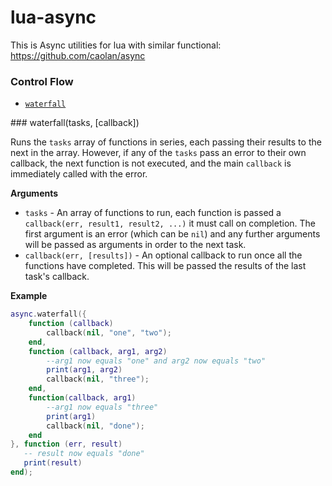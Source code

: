 # lua-async
This is Async utilities for lua with similar functional: https://github.com/caolan/async

### Control Flow

* [`waterfall`](#waterfall)




<a name="waterfall" />
### waterfall(tasks, [callback])

Runs the `tasks` array of functions in series, each passing their results to the next in
the array. However, if any of the `tasks` pass an error to their own callback, the
next function is not executed, and the main `callback` is immediately called with
the error.

__Arguments__

* `tasks` - An array of functions to run, each function is passed a 
  `callback(err, result1, result2, ...)` it must call on completion. The first
  argument is an error (which can be `nil`) and any further arguments will be 
  passed as arguments in order to the next task.
* `callback(err, [results])` - An optional callback to run once all the functions
  have completed. This will be passed the results of the last task's callback.



__Example__

```lua
async.waterfall({
    function (callback)
        callback(nil, "one", "two");
    end,
    function (callback, arg1, arg2)
    	--arg1 now equals "one" and arg2 now equals "two"
    	print(arg1, arg2)
        callback(nil, "three");
    end,
    function(callback, arg1)
        --arg1 now equals "three"
        print(arg1)
        callback(nil, "done");
    end
}, function (err, result)
   -- result now equals "done"
   print(result)
end);
```
